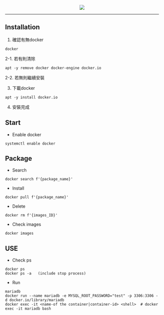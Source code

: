 <p align="center">
    <img src="https://user-images.githubusercontent.com/63274030/144020732-85ef54df-43bc-404a-9a0c-e31405afc786.png"/>
</p>

----  
## Installation
1. 確認有無docker
```
docker
```
2-1. 若有則清除
```
apt -y remove docker docker-engine docker.io
```
2-2. 若無則繼續安裝

3. 下載docker
```
apt -y install docker.io
```
4. 安裝完成

## Start
- Enable docker
```
systemctl enable docker
```
## Package
- Search
```
docker search f'{package_name}'
```
- Install
```
docker pull f'{package_name}'
```
- Delete
```
docker rm f'{images_ID}'
```
- Check images
```
docker images
```

## USE  
- Check ps
```
docker ps
docker ps -a   (include stop process)
```
- Run
```
mariadb
docker run --name mariadb -e MYSQL_ROOT_PASSWORD="test" -p 3306:3306 -d docker.io/library/mariadb
docker exec -it <name-of the container|container-id> <shell>  # docker exec -it mariadb bash
```

